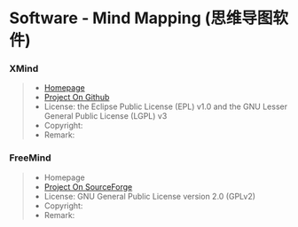 # Software - Mind Mapping (思维导图软件)

### XMind
> * [Homepage](https://www.xmind.net/)
> * [Project On Github](https://github.com/xmindltd/xmind)
> * License: the Eclipse Public License (EPL) v1.0 and the GNU Lesser General Public License (LGPL) v3
> * Copyright: 
> * Remark: 

### FreeMind
> * Homepage
> * [Project On SourceForge](https://sourceforge.net/projects/freemind/)
> * License: GNU General Public License version 2.0 (GPLv2)
> * Copyright: 
> * Remark: 
